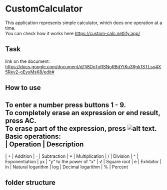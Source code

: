 # CustomCalculator

This application represents simple calculator, which does one operation at a time. \
You can check how it works here https://custom-calc.netlify.app/

## Task

link on the document: https://docs.google.com/document/d/1j8DnTnRSNoRBdYtKu3Rgk1STLso4X5Rev2-oEyxMsK8/edit#

## How to use

To enter a number press buttons 1 - 9. \
To completely erase an expression or end result, press AC. \
To erase part of the expression, press ![alt text](https://img.icons8.com/ios-glyphs/26/ffffff/clear-symbol.png).\
Basic operations: \
| Operation  | Description
--------------------------
| +          | Addition
| -          | Subtraction 
| *          | Multiplication
| /          | Division 
| ^          | Exponentiation
| yx         | "y" to the power of "x"
| √          | Square root
| e          | Exhibitor 
| ln         | Natural logarithm
| log        | Decimal logarithm
| %          | Percent

## folder structure